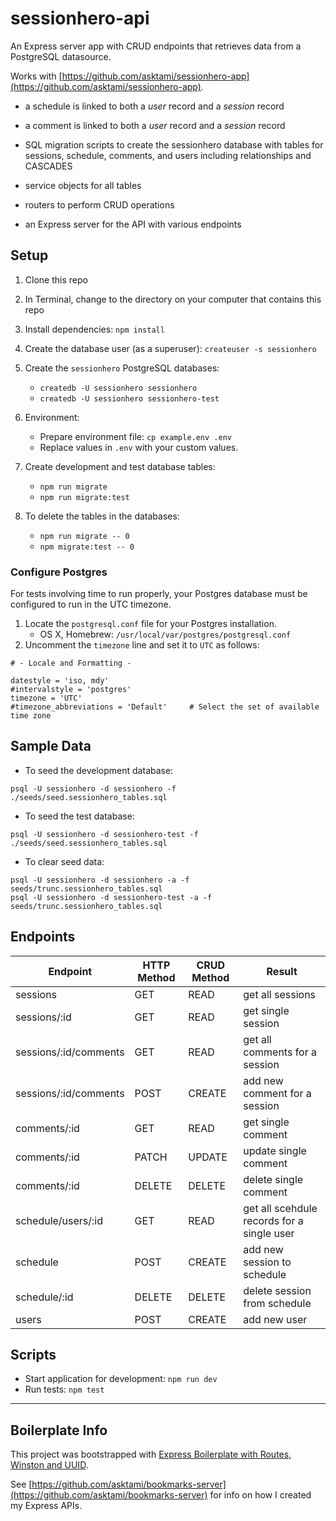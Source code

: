 # sessionhero-api

An Express server app with CRUD endpoints that retrieves data from a PostgreSQL datasource.

Works with [https://github.com/asktami/sessionhero-app](https://github.com/asktami/sessionhero-app).

- a schedule is linked to both a _user_ record and a _session_ record

- a comment is linked to both a _user_ record and a _session_ record

- SQL migration scripts to create the sessionhero database with tables for sessions, schedule, comments, and users including relationships and CASCADES

- service objects for all tables

- routers to perform CRUD operations

- an Express server for the API with various endpoints

## Setup

1. Clone this repo
2. In Terminal, change to the directory on your computer that contains this repo
3. Install dependencies: `npm install`

4. Create the database user (as a superuser): `createuser -s sessionhero`

5. Create the `sessionhero` PostgreSQL databases:

   - `createdb -U sessionhero sessionhero`
   - `createdb -U sessionhero sessionhero-test`

6. Environment:

   - Prepare environment file: `cp example.env .env`
   - Replace values in `.env` with your custom values.

7. Create development and test database tables:

   - `npm run migrate`
   - `npm run migrate:test`

8. To delete the tables in the databases:
   - `npm run migrate -- 0`
   - `npm migrate:test -- 0`

### Configure Postgres

For tests involving time to run properly, your Postgres database must be configured to run in the UTC timezone.

1. Locate the `postgresql.conf` file for your Postgres installation.
   - OS X, Homebrew: `/usr/local/var/postgres/postgresql.conf`
2. Uncomment the `timezone` line and set it to `UTC` as follows:

```
# - Locale and Formatting -

datestyle = 'iso, mdy'
#intervalstyle = 'postgres'
timezone = 'UTC'
#timezone_abbreviations = 'Default'     # Select the set of available time zone
```

## Sample Data

- To seed the development database:

```
psql -U sessionhero -d sessionhero -f ./seeds/seed.sessionhero_tables.sql
```

- To seed the test database:

```
psql -U sessionhero -d sessionhero-test -f ./seeds/seed.sessionhero_tables.sql
```

- To clear seed data:

```
psql -U sessionhero -d sessionhero -a -f seeds/trunc.sessionhero_tables.sql
psql -U sessionhero -d sessionhero-test -a -f seeds/trunc.sessionhero_tables.sql
```

## Endpoints

| Endpoint              | HTTP Method | CRUD Method | Result                                     |
| --------------------- | ----------- | ----------- | ------------------------------------------ |
| sessions              | GET         | READ        | get all sessions                           |
| sessions/:id          | GET         | READ        | get single session                         |
| sessions/:id/comments | GET         | READ        | get all comments for a session             |
| sessions/:id/comments | POST        | CREATE      | add new comment for a session              |
| comments/:id          | GET         | READ        | get single comment                         |
| comments/:id          | PATCH       | UPDATE      | update single comment                      |
| comments/:id          | DELETE      | DELETE      | delete single comment                      |
| schedule/users/:id    | GET         | READ        | get all scehdule records for a single user |
| schedule              | POST        | CREATE      | add new session to schedule                |
| schedule/:id          | DELETE      | DELETE      | delete session from schedule               |
| users                 | POST        | CREATE      | add new user                               |

## Scripts

- Start application for development: `npm run dev`
- Run tests: `npm test`

---

## Boilerplate Info

This project was bootstrapped with [Express Boilerplate with Routes, Winston and UUID](https://github.com/asktami/express-boilerplate-routes).

See [https://github.com/asktami/bookmarks-server](https://github.com/asktami/bookmarks-server) for info on how I created my Express APIs.
